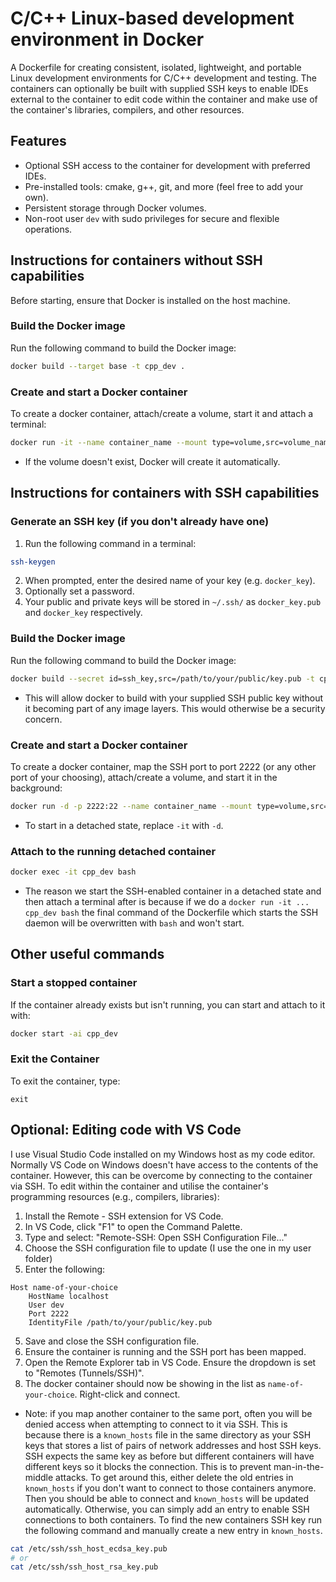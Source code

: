 # C/C++ Linux-based development environment in Docker

A Dockerfile for creating consistent, isolated, lightweight, and portable Linux development environments for C/C++ development and testing. The containers can optionally be built with supplied SSH keys to enable IDEs external to the container to edit code within the container and make use of the container's libraries, compilers, and other resources.

## Features
- Optional SSH access to the container for development with preferred IDEs.
- Pre-installed tools: cmake, g++, git, and more (feel free to add your own).
- Persistent storage through Docker volumes.
- Non-root user `dev` with sudo privileges for secure and flexible operations.

## Instructions for containers without SSH capabilities
Before starting, ensure that Docker is installed on the host machine.

### Build the Docker image
Run the following command to build the Docker image:
```bash
docker build --target base -t cpp_dev .
```
### Create and start a Docker container
To create a docker container, attach/create a volume, start it and attach a terminal:
```bash
docker run -it --name container_name --mount type=volume,src=volume_name,dst=/home/dev/vol cpp_dev bash
```
- If the volume doesn't exist, Docker will create it automatically.

## Instructions for containers with SSH capabilities
### Generate an SSH key (if you don't already have one)
1. Run the following command in a terminal:
```bash
ssh-keygen
```
2. When prompted, enter the desired name of your key (e.g. `docker_key`).
3. Optionally set a password.
4. Your public and private keys will be stored in `~/.ssh/` as `docker_key.pub` and `docker_key` respectively.

### Build the Docker image

Run the following command to build the Docker image:

```bash
docker build --secret id=ssh_key,src=/path/to/your/public/key.pub -t cpp_dev .
```
- This will allow docker to build with your supplied SSH public key without it becoming part of any image layers. This would otherwise be a security concern.

### Create and start a Docker container

To create a docker container, map the SSH port to port 2222 (or any other port of your choosing), attach/create a volume, and start it in the background:

```bash
docker run -d -p 2222:22 --name container_name --mount type=volume,src=volume_name,dst=/home/dev/vol cpp_dev
```

- To start in a detached state, replace `-it` with `-d`.

### Attach to the running detached container

```bash
docker exec -it cpp_dev bash
```
- The reason we start the SSH-enabled container in a detached state and then attach a terminal after is because if we do a `docker run -it ... cpp_dev bash` the final command of the Dockerfile which starts the SSH daemon will be overwritten with `bash` and won't start.

## Other useful commands
### Start a stopped container

If the container already exists but isn't running, you can start and attach to it with:

```bash
docker start -ai cpp_dev
```

### Exit the Container

To exit the container, type:

```docker
exit
```

## Optional: Editing code with VS Code
I use Visual Studio Code installed on my Windows host as my code editor. Normally VS Code on Windows doesn't have access to the contents of the container. However, this can be overcome by connecting to the container via SSH. To edit within the container and utilise the container's programming resources (e.g., compilers, libraries):
1. Install the Remote - SSH extension for VS Code.
2. In VS Code, click "F1" to open the Command Palette.
3. Type and select: "Remote-SSH: Open SSH Configuration File..."
4. Choose the SSH configuration file to update (I use the one in my user folder)
4. Enter the following:
```
Host name-of-your-choice
    HostName localhost
    User dev
    Port 2222
    IdentityFile /path/to/your/public/key.pub
```
5. Save and close the SSH configuration file.
6. Ensure the container is running and the SSH port has been mapped.
7. Open the Remote Explorer tab in VS Code. Ensure the dropdown is set to "Remotes (Tunnels/SSH)".
8. The docker container should now be showing in the list as `name-of-your-choice`. Right-click and connect.
- Note: if you map another container to the same port, often you will be denied access when attempting to connect to it via SSH. This is because there is a `known_hosts` file in the same directory as your SSH keys that stores a list of pairs of network addresses and host SSH keys. SSH expects the same key as before but different containers will have different keys so it blocks the connection. This is to prevent man-in-the-middle attacks. To get around this, either delete the old entries in `known_hosts` if you don't want to connect to those containers anymore. Then you should be able to connect and `known_hosts` will be updated automatically. Otherwise, you can simply add an entry to enable SSH connections to both containers. To find the new containers SSH key run the following command and manually create a new entry in `known_hosts`.
```bash
cat /etc/ssh/ssh_host_ecdsa_key.pub
# or
cat /etc/ssh/ssh_host_rsa_key.pub
```